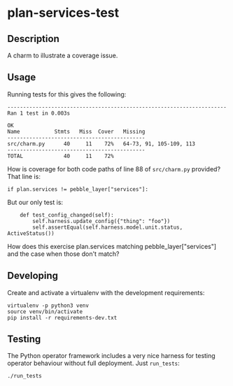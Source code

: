 # plan-services-test

## Description

A charm to illustrate a coverage issue.

## Usage

Running tests for this gives the following:

```
----------------------------------------------------------------------
Ran 1 test in 0.003s

OK
Name           Stmts   Miss  Cover   Missing
--------------------------------------------
src/charm.py      40     11    72%   64-73, 91, 105-109, 113
--------------------------------------------
TOTAL             40     11    72%
```
How is coverage for both code paths of line 88 of `src/charm.py` provided?
That line is:
```
if plan.services != pebble_layer["services"]:
```
But our only test is:
```
    def test_config_changed(self):
        self.harness.update_config({"thing": "foo"})
        self.assertEqual(self.harness.model.unit.status, ActiveStatus())
```
How does this exercise plan.services matching pebble_layer["services"] and the
case when those don't match?

## Developing

Create and activate a virtualenv with the development requirements:

    virtualenv -p python3 venv
    source venv/bin/activate
    pip install -r requirements-dev.txt

## Testing

The Python operator framework includes a very nice harness for testing
operator behaviour without full deployment. Just `run_tests`:

    ./run_tests
